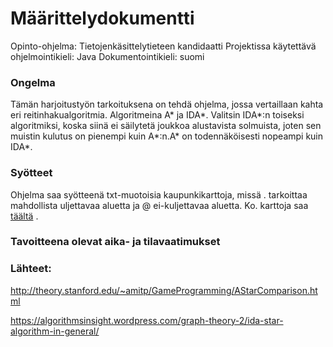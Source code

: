 # Määrittelydokumentti

Opinto-ohjelma: Tietojenkäsittelytieteen kandidaatti
Projektissa käytettävä ohjelmointikieli: Java
Dokumentointikieli: suomi

### Ongelma

Tämän harjoitustyön tarkoituksena on tehdä ohjelma, jossa vertaillaan kahta eri reitinhakualgoritmia. Algoritmeina A* ja IDA*. Valitsin IDA*:n toiseksi algoritmiksi, koska siinä ei säilytetä joukkoa alustavista solmuista, joten sen muistin kulutus on pienempi kuin A*:n.A* on todennäköisesti nopeampi kuin IDA*.

### Syötteet

Ohjelma saa syötteenä txt-muotoisia kaupunkikarttoja, missä . tarkoittaa mahdollista uljettavaa aluetta ja @ ei-kuljettavaa aluetta. Ko. karttoja saa [täältä](https://www.movingai.com/benchmarks/street/index.html) .

### Tavoitteena olevat aika- ja tilavaatimukset

### Lähteet:

http://theory.stanford.edu/~amitp/GameProgramming/AStarComparison.html

https://algorithmsinsight.wordpress.com/graph-theory-2/ida-star-algorithm-in-general/
